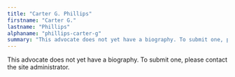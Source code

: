 ```yaml
---
title: "Carter G. Phillips"
firstname: "Carter G."
lastname: "Phillips"
alphaname: "phillips-carter-g"
summary: "This advocate does not yet have a biography. To submit one, please contact the site administrator."
---
```

This advocate does not yet have a biography. To submit one, please contact the site administrator.

